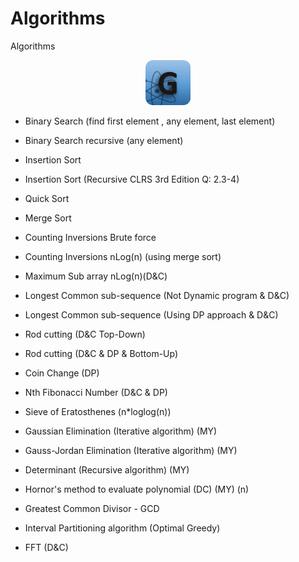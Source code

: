 # Algorithms
Algorithms

<p align="center">
  <a href="https://www.linkedin.com/in/guru-sarath-t-4ab648131/">
    <img 
src="https://github.com/gurusarath1/Snippets/blob/master/GitHubLogo_G_iconSize.png" 
alt="Guru Sarath T" width="72" height="72">
  </a>
</p>

- Binary Search (find first element , any element, last element) 

- Binary Search recursive (any element)

- Insertion Sort

- Insertion Sort (Recursive CLRS 3rd Edition Q: 2.3-4) 

- Quick Sort

- Merge Sort

- Counting Inversions Brute force

- Counting Inversions nLog(n) (using merge sort)

- Maximum Sub array nLog(n)(D&C)

- Longest Common sub-sequence (Not Dynamic program & D&C)

- Longest Common sub-sequence (Using DP approach & D&C)

- Rod cutting (D&C  Top-Down)

- Rod cutting (D&C & DP & Bottom-Up)

- Coin Change (DP)

- Nth Fibonacci Number (D&C & DP)

- Sieve of Eratosthenes (n*loglog(n))

- Gaussian Elimination (Iterative algorithm) (MY)

- Gauss-Jordan Elimination (Iterative algorithm) (MY)

- Determinant (Recursive algorithm) (MY)

- Hornor's method to evaluate polynomial (DC) (MY) (n) 

- Greatest Common Divisor - GCD

- Interval Partitioning algorithm (Optimal Greedy)

- FFT (D&C)
